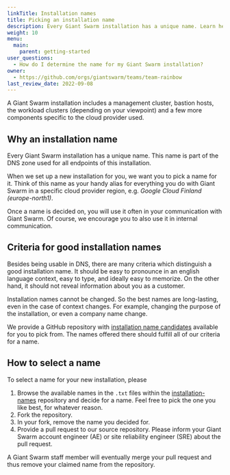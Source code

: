 ```yaml
---
linkTitle: Installation names
title: Picking an installation name
description: Every Giant Swarm installation has a unique name. Learn here how to select a name for your new installation.
weight: 10
menu:
  main:
    parent: getting-started
user_questions:
  - How do I determine the name for my Giant Swarm installation?
owner:
  - https://github.com/orgs/giantswarm/teams/team-rainbow
last_review_date: 2022-09-08
---
```


A Giant Swarm installation includes a management cluster, bastion hosts, the workload clusters (depending on your viewpoint) and a few more components specific to the cloud provider used.

## Why an installation name

Every Giant Swarm installation has a unique name. This name is part of the DNS zone used for all endpoints of this installation.

When we set up a new installation for you, we want you to pick a name for it. Think of this name as your handy alias for everything you do with Giant Swarm in a specific cloud provider region, e.g. _Google Cloud Finland (europe-north1)_.

Once a name is decided on, you will use it often in your communication with Giant Swarm. Of course, we encourage you to also use it in internal communication.

## Criteria for good installation names

Besides being usable in DNS, there are many criteria which distinguish a good installation name. It should be easy to pronounce in an english language context, easy to type, and ideally easy to memorize. On the other hand, it should not reveal information about you as a customer.

Installation names cannot be changed. So the best names are long-lasting, even in the case of context changes. For example, changing the purpose of the installation, or even a company name change.

We provide a GitHub repository with [installation name candidates](https://github.com/giantswarm/installation-names) available for you to pick from. The names offered there should fulfill all of our criteria for a name.

## How to select a name

To select a name for your new installation, please

1. Browse the available names in the `.txt` files within the [installation-names](https://github.com/giantswarm/installation-names) repository and decide for a name. Feel free to pick the one you like best, for whatever reason.
2. Fork the repository.
3. In your fork, remove the name you decided for.
4. Provide a pull request to our source repository. Please inform your Giant Swarm account engineer (AE) or site reliability engineer (SRE) about the pull request.

A Giant Swarm staff member will eventually merge your pull request and thus remove your claimed name from the repository.
